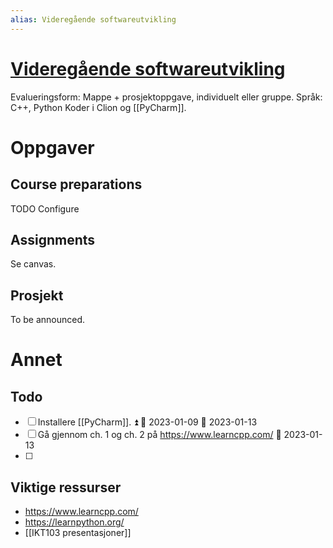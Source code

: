 ```yaml
---
alias: Videregående softwareutvikling
---
```


# [Videregående softwareutvikling](https://www.uia.no/studieplaner/topic/IKT103-G?year=2022) 

Evalueringsform: Mappe + prosjektoppgave, individuelt eller gruppe. 
Språk: C++, Python
Koder i Clion og [[PyCharm]].

# Oppgaver

## Course preparations
TODO Configure 

## Assignments
Se canvas.

## Prosjekt
To be announced.

# Annet

## Todo
- [ ] Installere [[PyCharm]]. ⏫ 🛫 2023-01-09 📅 2023-01-13
- [ ] Gå gjennom ch. 1 og ch. 2 på https://www.learncpp.com/ 📅 2023-01-13
- [ ] 


## Viktige ressurser
- https://www.learncpp.com/
- https://learnpython.org/
- [[IKT103 presentasjoner]]
